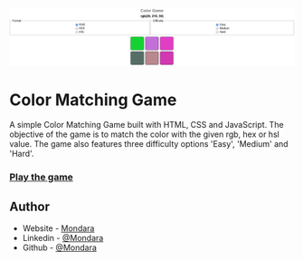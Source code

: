 ![Color Matching game](./ColorGame_ScreenShot.png)

# Color Matching Game
A simple Color Matching Game built with HTML, CSS and JavaScript.
The objective of the game is to match the color with the given rgb, hex or hsl value.
The game also features three difficulty options 'Easy', 'Medium' and 'Hard'.

### [Play the game](https://color-match-mt.netlify.app/)


## Author

- Website - [Mondara](https://mondarathotage.com/)
- Linkedin - [@Mondara](https://www.linkedin.com/in/mondara-thotage/)
- Github - [@Mondara](https://github.com/Mondara)
